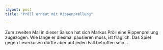 ```yaml
---
layout: post
title: "Pröll erneut mit Rippenprellung"

---
```


Zum zweiten Mal in dieser Saison hat sich Markus Pröll eine Rippenprellung zugezogen. Wie lange er diesmal pausieren muss, ist fraglich. Das Spiel gegen Leverkusen dürfte aber auf jeden Fall betroffen sein...


